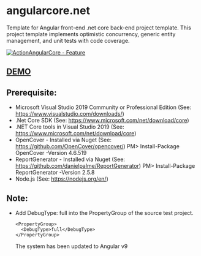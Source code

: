 # angularcore.net
Template for Angular front-end .net core back-end project template. 
This project template implements optimistic concurrency, generic entity management, and unit tests with code coverage.

[![ActionAngularCore - Feature](https://github.com/RenetConsulting/angularcore.net/actions/workflows/actionbuild-feature.yml/badge.svg)](https://github.com/RenetConsulting/angularcore.net/actions/workflows/actionbuild-feature.yml)

## [DEMO](https://open-source.azurewebsites.net/)

## Prerequisite:
- Microsoft Visual Studio 2019 Community or Professional Edition (See: https://www.visualstudio.com/downloads/)
- .Net Core SDK (See: https://www.microsoft.com/net/download/core)
- .NET Core tools in Visual Studio 2019 (See: https://www.microsoft.com/net/download/core)
- OpenCover - Installed via Nuget (See: https://github.com/OpenCover/opencover/) PM> Install-Package OpenCover -Version 4.6.519
- ReportGenerator - Installed via Nuget (See: https://github.com/danielpalme/ReportGenerator) PM> Install-Package ReportGenerator -Version 2.5.8
- Node.js  (See: https://nodejs.org/en/)

## Note:
- Add DebugType: full into the PropertyGroup of the source test project.
  ```
  <PropertyGroup>
    <DebugType>full</DebugType>
  </PropertyGroup>
  ```

  The system has been updated to Angular v9

